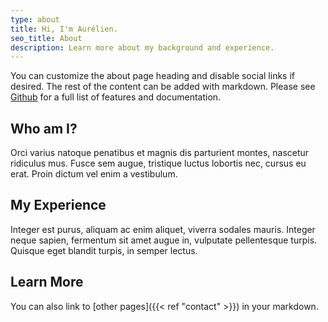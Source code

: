 ```yaml
---
type: about
title: Hi, I'm Aurélien.
seo_title: About
description: Learn more about my background and experience.
---
```


You can customize the about page heading and disable social links if desired. The rest of the content can be added with markdown. Please see [Github](https://github.com/wjh18/hugo-liftoff) for a full list of features and documentation.

## Who am I?

Orci varius natoque penatibus et magnis dis parturient montes, nascetur ridiculus mus. Fusce sem augue, tristique luctus lobortis nec, cursus eu erat. Proin dictum vel enim a vestibulum.

## My Experience

Integer est purus, aliquam ac enim aliquet, viverra sodales mauris. Integer neque sapien, fermentum sit amet augue in, vulputate pellentesque turpis. Quisque eget blandit turpis, in semper lectus.

## Learn More

You can also link to [other pages]({{< ref "contact" >}}) in your markdown.
